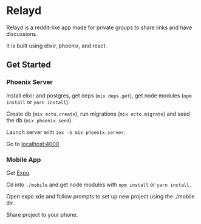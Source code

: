 # Relayd

Relayd is a reddit-like app made for private groups to share links and have discussions.

It is built using elixir, phoenix, and react.

## Get Started

### Phoenix Server

Install elixir and postgres, get deps (`mix deps.get`), get node modules (`npm install` or `yarn install`).

Create db (`mix ecto.create`), run migrations (`mix ecto.migrate`) and seed the db (`mix phoenix.seed`).

Launch server with `iex -S mix phoenix.server`.

Go to [localhost:4000](http://localhost:4000)

### Mobile App

Get [Expo](https://expo.io/).

Cd into `./mobile` and get node modules with `npm install` or `yarn install`.

Open expo xde and follow prompts to set up new project using the ./mobile dir.

Share project to your phone.
